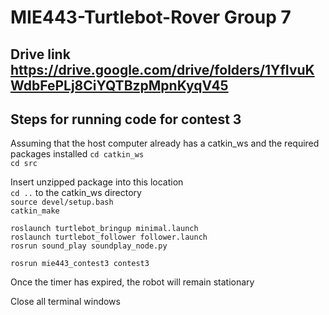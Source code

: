 # MIE443-Turtlebot-Rover Group 7
## Drive link https://drive.google.com/drive/folders/1YfIvuKWdbFePLj8CiYQTBzpMpnKyqV45

## Steps for running code for contest 3
Assuming that the host computer already has a catkin_ws and the required packages installed
`cd catkin_ws`<br />
`cd src`<br />

Insert unzipped package into this location<br />
`cd ..` to the catkin_ws directory<br />
`source devel/setup.bash`<br />
`catkin_make`<br />


`roslaunch turtlebot_bringup minimal.launch`<br />
`roslaunch turtlebot_follower follower.launch`<br />
`rosrun sound_play soundplay_node.py`<br />

`rosrun mie443_contest3 contest3`<br />

Once the timer has expired, the robot will remain stationary<br />

Close all terminal windows